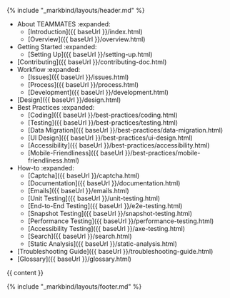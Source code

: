 {% include "_markbind/layouts/header.md" %}

<div id="flex-body">
  <nav id="site-nav" class="fixed-header-padding">
    <div class="nav-component slim-scroll">
      <site-nav>

* About TEAMMATES :expanded:
  * [Introduction]({{ baseUrl }}/index.html)
  * [Overview]({{ baseUrl }}/overview.html)
* Getting Started :expanded:
  * [Setting Up]({{ baseUrl }}/setting-up.html)
* [Contributing]({{ baseUrl }}/contributing-doc.html)
* Workflow :expanded:
  * [Issues]({{ baseUrl }}/issues.html)
  * [Process]({{ baseUrl }}/process.html)
  * [Development]({{ baseUrl }}/development.html)
* [Design]({{ baseUrl }}/design.html)
* Best Practices :expanded:
  * [Coding]({{ baseUrl }}/best-practices/coding.html)
  * [Testing]({{ baseUrl }}/best-practices/testing.html)
  * [Data Migration]({{ baseUrl }}/best-practices/data-migration.html)
  * [UI Design]({{ baseUrl }}/best-practices/ui-design.html)
  * [Accessibility]({{ baseUrl }}/best-practices/accessibility.html)
  * [Mobile-Friendliness]({{ baseUrl }}/best-practices/mobile-friendliness.html)
* How-to :expanded:
  * [Captcha]({{ baseUrl }}/captcha.html)
  * [Documentation]({{ baseUrl }}/documentation.html)
  * [Emails]({{ baseUrl }}/emails.html)
  * [Unit Testing]({{ baseUrl }}/unit-testing.html)
  * [End-to-End Testing]({{ baseUrl }}/e2e-testing.html)
  * [Snapshot Testing]({{ baseUrl }}/snapshot-testing.html)
  * [Performance Testing]({{ baseUrl }}/performance-testing.html)
  * [Accessibility Testing]({{ baseUrl }}/axe-testing.html)
  * [Search]({{ baseUrl }}/search.html)
  * [Static Analysis]({{ baseUrl }}/static-analysis.html)
* [Troubleshooting Guide]({{ baseUrl }}/troubleshooting-guide.html)
* [Glossary]({{ baseUrl }}/glossary.html)
      </site-nav>
    </div>
  </nav>
  <div id="content-wrapper" class="fixed-header-padding">
    <breadcrumb/>
    {{ content }}
  </div>
  <nav id="page-nav" class="fixed-header-padding">
    <div class="nav-component slim-scroll">
      <page-nav />
    </div>
  </nav>
</div>

{% include "_markbind/layouts/footer.md" %}
